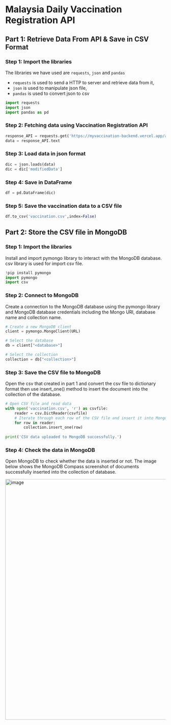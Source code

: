 <h1> Malaysia Daily Vaccination Registration API </h1>

<h2>Part 1: Retrieve Data From API & Save in CSV Format</h2>
<h3>Step 1: Import the libraries</h3>

The libraries we have used are `requests`, `json` and `pandas`

- `requests` is used to send a HTTP to server and retrieve data from it,
- `json` is used to manipulate json file,
- `pandas` is used to convert json to csv

```python
import requests
import json
import pandas as pd
```

<h3>Step 2: Fetching data using Vaccination Registration API</h3>

```python
response_API = requests.get('https://myvaccination-backend.vercel.app/api/vacc_reg')
data = response_API.text
```

<h3>Step 3: Load data in json format</h3>

```python
dic = json.loads(data)
dic = dic['modifiedData']
```

<h3>Step 4: Save in DataFrame</h3>

```python
df = pd.DataFrame(dic)
```

<h3>Step 5: Save the vaccination data to a CSV file</h3>

```python
df.to_csv('vaccination.csv',index=False)
```
<h2>Part 2: Store the CSV file in MongoDB</h2>

<h3>Step 1: Import the libraries</h3>
Install and import pymongo library to interact with the MongoDB database. csv library is used for import csv file.

```python
!pip install pymongo
import pymongo
import csv
```

<h3>Step 2: Connect to MongoDB</h3>
Create a connection to the MongoDB database using the pymongo library and MongoDB database credentials including the Mongo URI, database name and collection name.

```python
# Create a new MongoDB client
client = pymongo.MongoClient(URL)

# Select the database
db = client["<database>"]

# Select the collection
collection = db["<collection>"]
```

<h3>Step 3: Save the CSV file to MongoDB</h3>
Open the csv that created in part 1 and convert the csv file to dictionary format then use insert_one() method to insert the document into the collection of the database.

```python
# Open CSV file and read data
with open('vaccination.csv', 'r') as csvfile:
    reader = csv.DictReader(csvfile)
    # Iterate through each row of the CSV file and insert it into MongoDB
    for row in reader:
        collection.insert_one(row)
        
print('CSV data uploaded to MongoDB successfully.')
```

<h3>Step 4: Check the data in MongoDB</h3>

Open MongoDB to check whether the data is inserted or not. The image below shows the MongoDB Compass screenshot of documents successfully inserted into the collection of database.

<img width="754" alt="image" src="https://user-images.githubusercontent.com/120556342/230760001-3a5d9784-8921-444f-8360-2b50d6d84b08.png">

